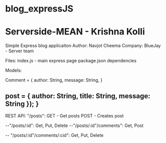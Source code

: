 # blog_expressJS
# Serverside-MEAN - Krishna Kolli

Simple Express blog applicaiton 
Author: Navjot Cheema
Company: BlueJay - Server team 

Files:
   index.js - main express page
   package.json dependencies

Models:

Comment = {
   author: String,
	 message: String,
}

post = {
    author: String,
	  title: String,
	  message: String
});
}
---------------------------------------------------

REST API:
 "/posts":
  GET -  Get posts
  POST - Creates post

--"/posts/:id":
  Get, Put, Delete
--"/posts/:id"/comments":
  Get, Post

-- "/posts/:id"/comments/:cid":
  Get, Put, Delete


